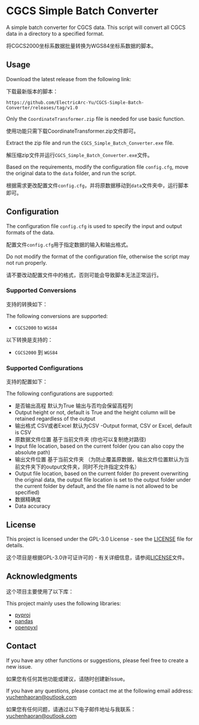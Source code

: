 # CGCS Simple Batch Converter

A simple batch converter for CGCS data. This script will convert all CGCS data in a directory to a specified format.

将CGCS2000坐标系数据批量转换为WGS84坐标系数据的脚本。

## Usage

Download the latest release from the following link:

下载最新版本的脚本：
```
https://github.com/ElectricArc-Yu/CGCS-Simple-Batch-Converter/releases/tag/v1.0
```

Only the `CoordinateTransformer.zip` file is needed for use basic function.

使用功能只需下载CoordinateTransformer.zip文件即可。

Extract the zip file and run the `CGCS_Simple_Batch_Converter.exe` file.

解压缩zip文件并运行`CGCS_Simple_Batch_Converter.exe`文件。

Based on the requirements, modify the configuration file `config.cfg`, move the original data to the `data` folder, and run the script.

根据需求更改配置文件`config.cfg`，并将原数据移动到`data`文件夹中，运行脚本即可。

## Configuration

The configuration file `config.cfg` is used to specify the input and output formats of the data.

配置文件`config.cfg`用于指定数据的输入和输出格式。

Do not modify the format of the configuration file, otherwise the script may not run properly.

请不要改动配置文件中的格式，否则可能会导致脚本无法正常运行。

### Supported Conversions

支持的转换如下：

The following conversions are supported:

- `CGCS2000` to `WGS84`

以下转换是支持的：

- `CGCS2000` 到 `WGS84`

### Supported Configurations

支持的配置如下：

The following configurations are supported:

- 是否输出高程 默认为True 输出与否均会保留高程列
- Output height or not, default is True and the height column will be retained regardless of the output
- 输出格式 CSV或者Excel 默认为CSV
-Output format, CSV or Excel, default is CSV
- 原数据文件位置 基于当前文件夹 (你也可以复制绝对路径)
- Input file location, based on the current folder (you can also copy the absolute path)
- 输出文件位置 基于当前文件夹 （为防止覆盖原数据，输出文件位置默认为当前文件夹下的output文件夹，同时不允许指定文件名）
- Output file location, based on the current folder (to prevent overwriting the original data, the output file location is set to the output folder under the current folder by default, and the file name is not allowed to be specified)
- 数据精确度
- Data accuracy

## License

This project is licensed under the GPL-3.0 License - see the [LICENSE](LICENSE) file for details.

这个项目是根据GPL-3.0许可证许可的 - 有关详细信息，请参阅[LICENSE](LICENSE)文件。

## Acknowledgments

这个项目主要使用了以下库：

This project mainly uses the following libraries:

- [pyproj](https://pyproj4.github.io/pyproj/stable/)
- [pandas](https://pandas.pydata.org/)
- [openpyxl](https://openpyxl.readthedocs.io/en/stable/)

## Contact

If you have any other functions or suggestions, please feel free to create a new issue.

如果您有任何其他功能或建议，请随时创建新Issue。

If you have any questions, please contact me at the following email address: yuchenhaoran@outlook.com

如果您有任何问题，请通过以下电子邮件地址与我联系：yuchenhaoran@outlook.com